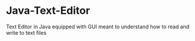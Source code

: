 # Java-Text-Editor
Text Editor in Java equipped with GUI meant to understand how to read and write to text files
